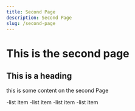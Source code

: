 ```yaml
---
title: Second Page
description: Second Page
slug: /second-page
---
```

# This is the second page

## This is a heading

this is some content on the second Page

-list item
-list item
-list item
-list item